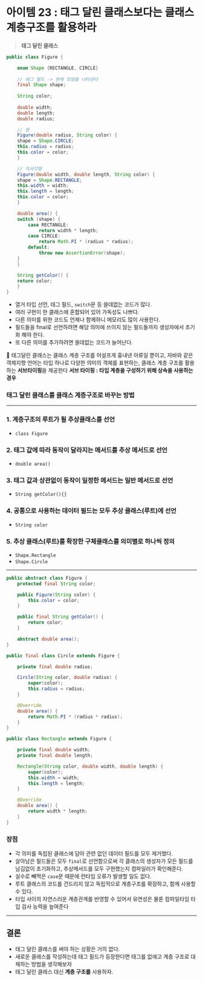 # 아이템 23 : 태그 달린 클래스보다는 클래스 계층구조를 활용하라

> **태그 달린 클래스**
> 

```java
public class Figure {

	enum Shape {RECTANGLE, CIRCLE}
	
	// 태그 필드 -> 현재 모양을 나타낸다
	final Shape shape;
	
	String color;
	
	double width;
	double length;
	double radius;

	// 원
	Figure(double radius, String color) {
    shape = Shape.CIRCLE;
    this.radius = radius;
    this.color = color;
	}

	// 직사각형
	Figure(double width, double length, String color) {
    shape = Shape.RECTANGLE;
    this.width = width;
    this.length = length;
    this.color = color;
	}

	double area() {
    switch (shape) {
        case RECTANGLE:
            return width * length;
        case CIRCLE:
            return Math.PI * (radius * radius);
        default:
            throw new AssertionError(shape);
    }
	}

	String getColor() {
    return color;
	}
}
```

- 열거 타입 선언, 태그 필드, `switch`문 등 쓸데없는 코드가 많다.
- 여러 구현이 한 클래스에 혼합되어 있어 가독성도 나쁘다.
- 다른 의미를 위한 코드도 언제나 함께하니 메모리도 많이 사용한다.
- 필드들을 final로 선언하려면 해당 의미에 쓰이지 않는 필드들까지 생성자에서 초기화 해야 한다.
- 또 다른 의미를 추가하려면 쓸데없는 코드가 늘어난다.

<aside>

📌 태그달린 클래스는 클래스 계층 구조를 어설프게 흉내낸 아류일 뿐이고, 
자바와 같은 객체지향 언어는 타입 하나로 다양한 의미의 객체를 표현하는, 
클래스 계층 구조를 활용하는 **서브타이핑**을 제공한다
**서브 타이핑 :** **타입 계층을 구성하기 위해 상속을 사용하는 경우**

</aside>

### 태그 달린 클래스를 클래스 계층구조로 바꾸는 방법

---

### 1. 계층구조의 루트가 될 추상클래스를 선언

- `class Figure`

### 2. 태그 값에 따라 동작이 달라지는 메서드를 추상 메서드로 선언

- `double area()`

### 3. 태그 값과 상관없이 동작이 일정한 메서드는 일반 메서드로 선언

- `String getColor(){}`

### 4. 공통으로 사용하는 데이터 필드는 모두 추상 클래스(루트)에 선언

- `String color`

### 5. 추상 클래스(루트)를 확장한 구체클래스를 의미별로 하나씩 정의

- `Shape.Rectangle`
- `Shape.Circle`

---

```java
public abstract class Figure {
    protected final String color;

    public Figure(String color) {
        this.color = color;
    }

    public final String getColor() {
        return color;
    }

    abstract double area();
}

public final class Circle extends Figure {

    private final double radius;

    Circle(String color, double radius) {
        super(color);
        this.radius = radius;
    }

    @Override
    double area() {
        return Math.PI * (radius * radius);
    }
}

public class Rectangle extends Figure {

    private final double width;
    private final double length;

    Rectangle(String color, double width, double length) {
        super(color);
        this.width = width;
        this.length = length;
    }

    @Override
    double area() {
        return width * length;
    }
}
```

### 장점

- 각 의미를 독립된 클래스에 담아 관련 없던 데이터 필드를 모두 제거했다.
- 살아남은 필드들은 모두 `final`로 선언함으로써
각 클래스의 생성자가 모든 필드를 남김없이 초기화하고, 추상메서드를 모두 구현했는지 컴파일러가 확인해준다.
- 실수로 빼먹은 `case`문 때문에 런타임 오류가 발생할 일도 없다.
- 루트 클래스의 코드를 건드리지 않고 독립적으로 계층구조를 확장하고, 함께 사용할 수 있다.
- 타입 사이의 자연스러운 계층관계를 반영할 수 있어서 유연성은 물론 컴파일타임 타입 검사 능력을 높여준다

---

## 결론

- 태그 달린 클래스를 써야 하는 상황은 거의 없다.
- 새로운 클래스를 작성하는데 태그 필드가 등장한다면 태그를 없애고
계층 구조로 대체하는 방법을 생각해보자
- 태그 달린 클래스 대신 **계층 구조를** 사용하자.